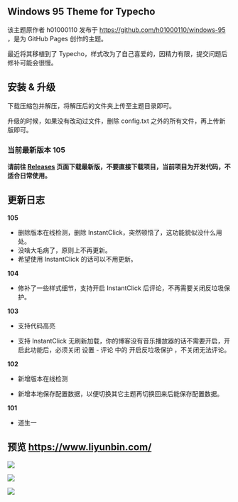 ## Windows 95 Theme for Typecho

该主题原作者 h01000110 发布于 https://github.com/h01000110/windows-95 ，是为 GitHub Pages 创作的主题。

最近将其移植到了 Typecho，样式改为了自己喜爱的，因精力有限，提交问题后修补可能会很慢。

## 安装 & 升级

下载压缩包并解压，将解压后的文件夹上传至主题目录即可。

升级的时候，如果没有改动过文件，删除 config.txt 之外的所有文件，再上传新版即可。

### 当前最新版本 105

**请前往 [Releases](https://github.com/vitoland/Windows-95-Theme-for-Typecho/releases) 页面下载最新版，不要直接下载项目，当前项目为开发代码，不适合日常使用。**

## 更新日志

**105**

- 删除版本在线检测，删除 InstantClick，突然顿悟了，这功能貌似没什么用处。
- 没啥大毛病了，原则上不再更新。
- 希望使用 InstantClick 的话可以不用更新。

**104**

- 修补了一些样式细节，支持开启 InstantClick 后评论，不再需要关闭反垃圾保护。

**103**

- 支持代码高亮

- 支持 InstantClick 无刷新加载，你的博客没有音乐播放器的话不需要开启，开启此功能后，必须关闭 设置 - 评论 中的 开启反垃圾保护 ，不关闭无法评论。

**102**

- 新增版本在线检测

- 新增本地保存配置数据，以便切换其它主题再切换回来后能保存配置数据。

**101**

- 道生一

## 预览 https://www.liyunbin.com/

![](https://raw.githubusercontent.com/vitoland/Windows-95-Theme-for-Typecho/master/screenshot.png)

![](https://raw.githubusercontent.com/vitoland/Windows-95-Theme-for-Typecho/master/2.png)

![](https://raw.githubusercontent.com/vitoland/Windows-95-Theme-for-Typecho/master/3.png)
